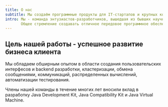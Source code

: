 ```yaml
---
title: О нас
subtitle: Мы создаём программные продукты для IT-стартапов и крупных компаний.
intro: Мы - команда энтузиастов-разработчиков, вышедшая из бывших научно-исследовательских центров Sun Microsystems и Intel.
       Общее стремление создавать отличное передовое программное обеспечение было тем, что удерживало нас вместе на протяжении всего этого времени.
---
```

## Цель нашей работы - успешное развитие бизнеса клиента

Мы обладаем обширным опытом в области создания пользовательских интерфесов и backend разработки, кластеризации, обмена сообщениями, коммуникаций, распределенных вычислений, автоматизации тестирования.

Члены нашей команды в течение многих лет вносили вклад в разработку Java Development Kit, Java Compatibility Kit и Java Virtual Machine.
